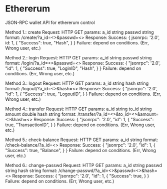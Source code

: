 # Ethererum

JSON-RPC wallet API for ethererum control

Method 1.: create
	Request: HTTP GET
		params:
			<param>	<type>
			a_id	string
			passwd	string
		format:
			/create/?a_id=<>&passwd=<>
	Response:
		Success:
			{
				jsonrpc: '2.0',
				id: 1,
				{
					"Success": true,
					"Hash",
				}
			}
		Failure: depend on conditions. (Err, Wrong user, etc.)

Method 2.: login
	Request: HTTP GET
		params:
			<param>	<type>
			a_id	string
			passwd	string
		format:
			/login/?a_id=<>&passwd=<>
	Response:
		Success:
			{
				"jsonrpc": '2.0',
				"id": 1,
				{
					"Success": true,
					"LoginID",
					"Hash",
				}
			}
		Failure: depend on conditions. (Err, Wrong user, etc.)
		
Method 3.: logout
	Request: HTTP GET
		params:
			<param>	<type>
			a_id	string
			hash	string
		format:
			/logout/?a_id=<>&hash=<>
	Response:
		Success:
			{
				"jsonrpc": '2.0',
				"id": 1,
				{
					"Success": true,
					"LogoutID",
				}
			}
		Failure: depend on conditions. (Err, Wrong user, etc.)

Method 4.: transfer
	Request: HTTP GET
		params:
			<param>	<type>
			a_id	string
			to_id	string
			amount	double
			hash	string
		format:
			/transfer/?a_id=<>&to_id=<>&amount=<>&hash=<>
	Response:
		Success:
			{
				"jsonrpc": '2.0',
				"id": 1,
				{
					"Success": true,
					"TransactionID",
				}
			}
		Failure: depend on conditions. (Err, Wrong user, etc.)

Method 5.: check-balance
	Request: HTTP GET
		params:
			<param>	<type>
			a_id	string
		format:
			/check-balance/?a_id=<>
	Response:
		Success:
			{
				"jsonrpc": '2.0',
				"id": 1,
				{
					"Success": true,
					"Balance",
				}
			}
		Failure: depend on conditions. (Err, Wrong user, etc.)
		
Method 6.: change-passwd
	Request: HTTP GET
		params:
			<param>	<type>
			a_id	string
			passwd	string
			hash	string
		format:
			/change-passwd/?a_id=<>&passwd=<>&hash=<>
	Response:
		Success:
			{
				"jsonrpc": '2.0',
				"id": 1,
				{
					"Success": true,
				}
			}
		Failure: depend on conditions. (Err, Wrong user, etc.)